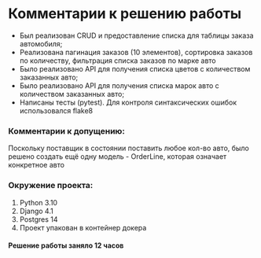 # Комментарии к решению работы

* Был реализован CRUD и предоставление списка для таблицы заказа автомобиля;
* Реализована пагинация заказов (10 элементов), сортировка заказов по количеству, фильтрация списка заказов по марке авто
* Было реализовано API для получения списка цветов с количеством заказанных авто;
* Было реализовано API для получения списка марок авто с количеством заказанных авто;
* Написаны тесты (pytest). Для контроля синтаксических ошибок использовался flake8

### Комментарии к допущению:

Поскольку поставщик в состоянии поставить любое кол-во авто,
было решено создать ещё одну модель - OrderLine, которая означает конкретное авто

### Окружение проекта:
1. Python 3.10
2. Django 4.1
3. Postgres 14
4. Проект упакован в контейнер докера

#### Решение работы заняло 12 часов